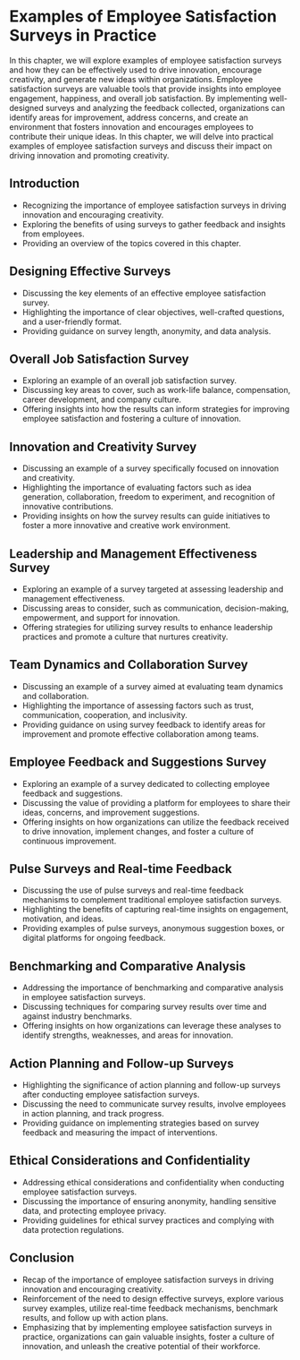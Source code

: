 Examples of Employee Satisfaction Surveys in Practice
==============================================================

In this chapter, we will explore examples of employee satisfaction surveys and how they can be effectively used to drive innovation, encourage creativity, and generate new ideas within organizations. Employee satisfaction surveys are valuable tools that provide insights into employee engagement, happiness, and overall job satisfaction. By implementing well-designed surveys and analyzing the feedback collected, organizations can identify areas for improvement, address concerns, and create an environment that fosters innovation and encourages employees to contribute their unique ideas. In this chapter, we will delve into practical examples of employee satisfaction surveys and discuss their impact on driving innovation and promoting creativity.

Introduction
------------

* Recognizing the importance of employee satisfaction surveys in driving innovation and encouraging creativity.
* Exploring the benefits of using surveys to gather feedback and insights from employees.
* Providing an overview of the topics covered in this chapter.

Designing Effective Surveys
---------------------------

* Discussing the key elements of an effective employee satisfaction survey.
* Highlighting the importance of clear objectives, well-crafted questions, and a user-friendly format.
* Providing guidance on survey length, anonymity, and data analysis.

Overall Job Satisfaction Survey
-------------------------------

* Exploring an example of an overall job satisfaction survey.
* Discussing key areas to cover, such as work-life balance, compensation, career development, and company culture.
* Offering insights into how the results can inform strategies for improving employee satisfaction and fostering a culture of innovation.

Innovation and Creativity Survey
--------------------------------

* Discussing an example of a survey specifically focused on innovation and creativity.
* Highlighting the importance of evaluating factors such as idea generation, collaboration, freedom to experiment, and recognition of innovative contributions.
* Providing insights on how the survey results can guide initiatives to foster a more innovative and creative work environment.

Leadership and Management Effectiveness Survey
----------------------------------------------

* Exploring an example of a survey targeted at assessing leadership and management effectiveness.
* Discussing areas to consider, such as communication, decision-making, empowerment, and support for innovation.
* Offering strategies for utilizing survey results to enhance leadership practices and promote a culture that nurtures creativity.

Team Dynamics and Collaboration Survey
--------------------------------------

* Discussing an example of a survey aimed at evaluating team dynamics and collaboration.
* Highlighting the importance of assessing factors such as trust, communication, cooperation, and inclusivity.
* Providing guidance on using survey feedback to identify areas for improvement and promote effective collaboration among teams.

Employee Feedback and Suggestions Survey
----------------------------------------

* Exploring an example of a survey dedicated to collecting employee feedback and suggestions.
* Discussing the value of providing a platform for employees to share their ideas, concerns, and improvement suggestions.
* Offering insights on how organizations can utilize the feedback received to drive innovation, implement changes, and foster a culture of continuous improvement.

Pulse Surveys and Real-time Feedback
------------------------------------

* Discussing the use of pulse surveys and real-time feedback mechanisms to complement traditional employee satisfaction surveys.
* Highlighting the benefits of capturing real-time insights on engagement, motivation, and ideas.
* Providing examples of pulse surveys, anonymous suggestion boxes, or digital platforms for ongoing feedback.

Benchmarking and Comparative Analysis
-------------------------------------

* Addressing the importance of benchmarking and comparative analysis in employee satisfaction surveys.
* Discussing techniques for comparing survey results over time and against industry benchmarks.
* Offering insights on how organizations can leverage these analyses to identify strengths, weaknesses, and areas for innovation.

Action Planning and Follow-up Surveys
-------------------------------------

* Highlighting the significance of action planning and follow-up surveys after conducting employee satisfaction surveys.
* Discussing the need to communicate survey results, involve employees in action planning, and track progress.
* Providing guidance on implementing strategies based on survey feedback and measuring the impact of interventions.

Ethical Considerations and Confidentiality
------------------------------------------

* Addressing ethical considerations and confidentiality when conducting employee satisfaction surveys.
* Discussing the importance of ensuring anonymity, handling sensitive data, and protecting employee privacy.
* Providing guidelines for ethical survey practices and complying with data protection regulations.

Conclusion
----------

* Recap of the importance of employee satisfaction surveys in driving innovation and encouraging creativity.
* Reinforcement of the need to design effective surveys, explore various survey examples, utilize real-time feedback mechanisms, benchmark results, and follow up with action plans.
* Emphasizing that by implementing employee satisfaction surveys in practice, organizations can gain valuable insights, foster a culture of innovation, and unleash the creative potential of their workforce.
